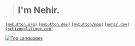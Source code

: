 > # I'm Nehir.
[`[mybutton.org]`](https://www.mybutton.org) [`[mybutton.dev]`](https://mybutton.dev) [`[mybutton/npm]`](https://www.npmjs.com/~cyberdevs)  [`[nehir.dev]`](https://nehir.dev) [`[schizopolitique.com]`](https://schizopolitique.com)

[![Top Languages](https://github-readme-stats.vercel.app/api/top-langs/?username=catriverr&layout=compact)]()
